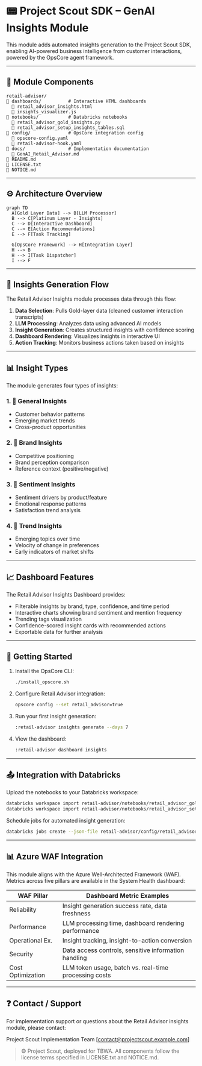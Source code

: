 # 📟 Project Scout SDK – GenAI Insights Module

This module adds automated insights generation to the Project Scout SDK, enabling AI-powered business intelligence from customer interactions, powered by the OpsCore agent framework.

---

## 📁 Module Components

```
retail-advisor/
🔽 dashboards/          # Interactive HTML dashboards
  🔽 retail_advisor_insights.html
  🔽 insights_visualizer.js
🔽 notebooks/           # Databricks notebooks
  🔽 retail_advisor_gold_insights.py
  🔽 retail_advisor_setup_insights_tables.sql
🔽 config/              # OpsCore integration config
  🔽 opscore-config.yaml
  🔽 retail-advisor-hook.yaml
🔽 docs/                # Implementation documentation
  🔽 GenAI_Retail_Advisor.md
🔽 README.md
🔽 LICENSE.txt
🔽 NOTICE.md
```

---

## ⚙️ Architecture Overview

```mermaid
graph TD
  A[Gold Layer Data] --> B[LLM Processor]
  B --> C[Platinum Layer - Insights]
  C --> D[Interactive Dashboard]
  C --> E[Action Recommendations]
  E --> F[Task Tracking]
  
  G[OpsCore Framework] --> H[Integration Layer]
  H --> B
  H --> I[Task Dispatcher]
  I --> F
```

---

## 🔄 Insights Generation Flow

The Retail Advisor Insights module processes data through this flow:

1. **Data Selection**: Pulls Gold-layer data (cleaned customer interaction transcripts)
2. **LLM Processing**: Analyzes data using advanced AI models 
3. **Insight Generation**: Creates structured insights with confidence scoring
4. **Dashboard Rendering**: Visualizes insights in interactive UI
5. **Action Tracking**: Monitors business actions taken based on insights

---

## 📊 Insight Types

The module generates four types of insights:

### 1. 🔹 **General Insights**

* Customer behavior patterns
* Emerging market trends
* Cross-product opportunities

### 2. 🔸 **Brand Insights**

* Competitive positioning
* Brand perception comparison
* Reference context (positive/negative)

### 3. 🔷 **Sentiment Insights**

* Sentiment drivers by product/feature
* Emotional response patterns
* Satisfaction trend analysis

### 4. 🔶 **Trend Insights**

* Emerging topics over time
* Velocity of change in preferences
* Early indicators of market shifts

---

## 📈 Dashboard Features

The Retail Advisor Insights Dashboard provides:

* Filterable insights by brand, type, confidence, and time period
* Interactive charts showing brand sentiment and mention frequency
* Trending tags visualization
* Confidence-scored insight cards with recommended actions
* Exportable data for further analysis

---

## 🚀 Getting Started

1. Install the OpsCore CLI:
   ```bash
   ./install_opscore.sh
   ```

2. Configure Retail Advisor integration:
   ```bash
   opscore config --set retail_advisor=true
   ```

3. Run your first insight generation:
   ```bash
   :retail-advisor insights generate --days 7
   ```

4. View the dashboard:
   ```bash
   :retail-advisor dashboard insights
   ```

---

## 📤 Integration with Databricks

Upload the notebooks to your Databricks workspace:

```bash
databricks workspace import retail-advisor/notebooks/retail_advisor_gold_insights.py /retail-advisor/gold_insights -l PYTHON -o
databricks workspace import retail-advisor/notebooks/retail_advisor_setup_insights_tables.sql /retail-advisor/setup_insights_tables -l SQL -o
```

Schedule jobs for automated insight generation:

```bash
databricks jobs create --json-file retail-advisor/config/retail_advisor_jobs.json
```

---

## 📊 Azure WAF Integration

This module aligns with the Azure Well-Architected Framework (WAF). Metrics across five pillars are available in the System Health dashboard:

| WAF Pillar        | Dashboard Metric Examples                             |
| ----------------- | ----------------------------------------------------- |
| Reliability       | Insight generation success rate, data freshness        |
| Performance       | LLM processing time, dashboard rendering performance   |
| Operational Ex.   | Insight tracking, insight-to-action conversion         |
| Security          | Data access controls, sensitive information handling   |
| Cost Optimization | LLM token usage, batch vs. real-time processing costs  |

---

## ❓ Contact / Support

For implementation support or questions about the Retail Advisor insights module, please contact:

Project Scout Implementation Team
[contact@projectscout.example.com]

> © Project Scout, deployed for TBWA. All components follow the license terms specified in LICENSE.txt and NOTICE.md.